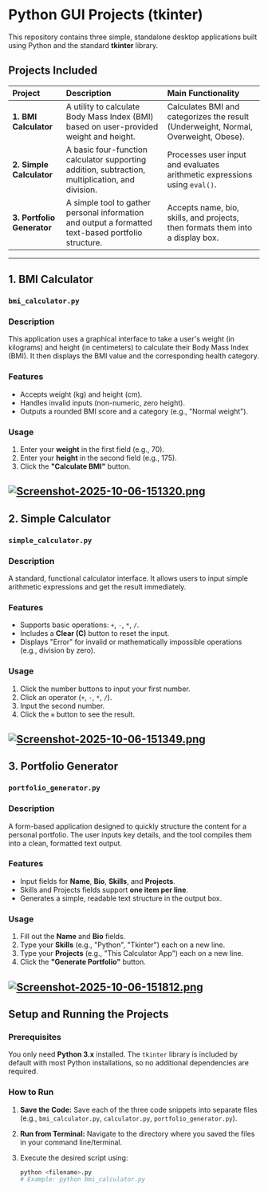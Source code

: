 # Python GUI Projects (tkinter)

This repository contains three simple, standalone desktop applications built using Python and the standard **tkinter** library.

## Projects Included

| Project | Description | Main Functionality |
| :--- | :--- | :--- |
| **1. BMI Calculator** | A utility to calculate Body Mass Index (BMI) based on user-provided weight and height. | Calculates BMI and categorizes the result (Underweight, Normal, Overweight, Obese). |
| **2. Simple Calculator** | A basic four-function calculator supporting addition, subtraction, multiplication, and division. | Processes user input and evaluates arithmetic expressions using `eval()`. |
| **3. Portfolio Generator** | A simple tool to gather personal information and output a formatted text-based portfolio structure. | Accepts name, bio, skills, and projects, then formats them into a display box. |

---

## 1. BMI Calculator

### `bmi_calculator.py`

### Description
This application uses a graphical interface to take a user's weight (in kilograms) and height (in centimeters) to calculate their Body Mass Index (BMI). It then displays the BMI value and the corresponding health category.

### Features
* Accepts weight (kg) and height (cm).
* Handles invalid inputs (non-numeric, zero height).
* Outputs a rounded BMI score and a category (e.g., "Normal weight").

### Usage
1.  Enter your **weight** in the first field (e.g., 70).
2.  Enter your **height** in the second field (e.g., 175).
3.  Click the **"Calculate BMI"** button.

[![Screenshot-2025-10-06-151320.png](https://i.postimg.cc/CLpsh2KF/Screenshot-2025-10-06-151320.png)](https://postimg.cc/Lhv1vNf7)
---

## 2. Simple Calculator

### `simple_calculator.py`

### Description
A standard, functional calculator interface. It allows users to input simple arithmetic expressions and get the result immediately.

### Features
* Supports basic operations: `+`, `-`, `*`, `/`.
* Includes a **Clear (C)** button to reset the input.
* Displays "Error" for invalid or mathematically impossible operations (e.g., division by zero).

### Usage
1.  Click the number buttons to input your first number.
2.  Click an operator (`+`, `-`, `*`, `/`).
3.  Input the second number.
4.  Click the **`=`** button to see the result.

[![Screenshot-2025-10-06-151349.png](https://i.postimg.cc/3JwJv8Nv/Screenshot-2025-10-06-151349.png)](https://postimg.cc/8sqS8Vhp)
---

## 3. Portfolio Generator

### `portfolio_generator.py`

### Description
A form-based application designed to quickly structure the content for a personal portfolio. The user inputs key details, and the tool compiles them into a clean, formatted text output.

### Features
* Input fields for **Name**, **Bio**, **Skills**, and **Projects**.
* Skills and Projects fields support **one item per line**.
* Generates a simple, readable text structure in the output box.

### Usage
1.  Fill out the **Name** and **Bio** fields.
2.  Type your **Skills** (e.g., "Python", "Tkinter") each on a new line.
3.  Type your **Projects** (e.g., "This Calculator App") each on a new line.
4.  Click the **"Generate Portfolio"** button.

[![Screenshot-2025-10-06-151812.png](https://i.postimg.cc/KcphCnc3/Screenshot-2025-10-06-151812.png)](https://postimg.cc/V5thC0Cz)
---

## Setup and Running the Projects

### Prerequisites

You only need **Python 3.x** installed. The `tkinter` library is included by default with most Python installations, so no additional dependencies are required.

### How to Run

1.  **Save the Code:** Save each of the three code snippets into separate files (e.g., `bmi_calculator.py`, `calculator.py`, `portfolio_generator.py`).
2.  **Run from Terminal:** Navigate to the directory where you saved the files in your command line/terminal.
3.  Execute the desired script using:

    ```bash
    python <filename>.py
    # Example: python bmi_calculator.py
    ```
